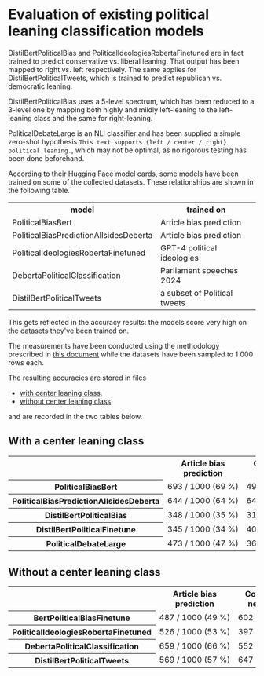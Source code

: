 # Evaluation of existing political leaning classification models

DistilBertPoliticalBias and PoliticalIdeologiesRobertaFinetuned are in fact trained to predict conservative vs. liberal
leaning. That output has been mapped to right vs. left respectively. The same applies for DistilBertPoliticalTweets,
which is trained to predict republican vs. democratic leaning.

DistilBertPoliticalBias uses a 5-level spectrum, which has been reduced to a 3-level one by mapping both highly and
mildly left-leaning to the left-leaning class and the same for right-leaning.

PoliticalDebateLarge is an NLI classifier and has been supplied a simple zero-shot hypothesis `This text supports {left
/ center / right} political leaning.`, which may not be optimal, as no rigorous testing has been done beforehand.

According to their Hugging Face model cards, some models have been trained on some of the collected datasets. These
relationships are shown in the following table.

<table>
<tr>
    <th>model</th>
    <th>trained on</th>
</tr>
<tr>
    <td>PoliticalBiasBert</td>
    <td>Article bias prediction</td>
</tr>
<tr>
    <td>PoliticalBiasPredictionAllsidesDeberta</td>
    <td>Article bias prediction</td>
</tr>
<tr>
    <td>PoliticalIdeologiesRobertaFinetuned</td>
    <td>GPT-4 political ideologies</td>
</tr>
<tr>
    <td>DebertaPoliticalClassification</td>
    <td>Parliament speeches 2024</td>
</tr>
<tr>
    <td>DistilBertPoliticalTweets</td>
    <td>a subset of Political tweets</td>
</tr>
</table>

This gets reflected in the accuracy results: the models score very high on the datasets they've been trained on.

The measurements have been conducted using the methodology prescribed in [this document](/docs/model_evaluation) while
the datasets have been sampled to 1 000 rows each.

The resulting accuracies are stored in files

- [with center leaning class](results_with_center_leaning_class.csv),
- [without center leaning class](results_without_center_leaning_class.csv)

and are recorded in the two tables below.

## With a center leaning class

<table>
<tr>
    <th></th>
    <th>Article bias prediction</th>
    <th>CommonCrawl news articles</th>
    <th>Dem., rep. party platform topics</th>
    <th>GPT-4 political bias</th>
    <th>GPT-4 political ideologies</th>
    <th>Media political stance</th>
    <th>Parliament speeches 2024</th>
    <th>Political podcasts</th>
    <th>Political tweets</th>
    <th>Qbias</th>
    <th>Webis bias flipper 18</th>
    <th>Webis news bias 20</th>
    <th>average</th>
</tr>
<tr>
    <th style="white-space: nowrap;">PoliticalBiasBert</th>
    <td style="white-space: nowrap;">693 / 1000 (69 %)</td>
    <td style="white-space: nowrap;">497 / 1000 (50 %)</td>
    <td style="white-space: nowrap;">441 / 1000 (44 %)</td>
    <td style="white-space: nowrap;">190 / 612 (31 %)</td>
    <td style="white-space: nowrap;">425 / 1000 (42 %)</td>
    <td style="white-space: nowrap;">379 / 1000 (38 %)</td>
    <td style="white-space: nowrap;">423 / 1000 (42 %)</td>
    <td style="white-space: nowrap;">428 / 1000 (43 %)</td>
    <td style="white-space: nowrap;">456 / 1000 (46 %)</td>
    <td style="white-space: nowrap;">399 / 1000 (40 %)</td>
    <td style="white-space: nowrap;">458 / 1000 (46 %)</td>
    <td style="white-space: nowrap;">543 / 1000 (54 %)</td>
    <td style="white-space: nowrap;">5332 / 11612 (46 %)</td>
</tr>
<tr>
    <th style="white-space: nowrap;">PoliticalBiasPredictionAllsidesDeberta</th>
    <td style="white-space: nowrap;">644 / 1000 (64 %)</td>
    <td style="white-space: nowrap;">640 / 1000 (64 %)</td>
    <td style="white-space: nowrap;">607 / 1000 (61 %)</td>
    <td style="white-space: nowrap;">188 / 612 (31 %)</td>
    <td style="white-space: nowrap;">759 / 1000 (76 %)</td>
    <td style="white-space: nowrap;">671 / 1000 (67 %)</td>
    <td style="white-space: nowrap;">468 / 1000 (47 %)</td>
    <td style="white-space: nowrap;">758 / 1000 (76 %)</td>
    <td style="white-space: nowrap;">585 / 1000 (58 %)</td>
    <td style="white-space: nowrap;">521 / 1000 (52 %)</td>
    <td style="white-space: nowrap;">685 / 1000 (68 %)</td>
    <td style="white-space: nowrap;">756 / 1000 (76 %)</td>
    <td style="white-space: nowrap;">7282 / 11612 (63 %)</td>
</tr>
<tr>
    <th style="white-space: nowrap;">DistilBertPoliticalBias</th>
    <td style="white-space: nowrap;">348 / 1000 (35 %)</td>
    <td style="white-space: nowrap;">312 / 1000 (31 %)</td>
    <td style="white-space: nowrap;">504 / 1000 (50 %)</td>
    <td style="white-space: nowrap;">502 / 612 (82 %)</td>
    <td style="white-space: nowrap;">582 / 1000 (58 %)</td>
    <td style="white-space: nowrap;">391 / 1000 (39 %)</td>
    <td style="white-space: nowrap;">513 / 1000 (51 %)</td>
    <td style="white-space: nowrap;">497 / 1000 (50 %)</td>
    <td style="white-space: nowrap;">440 / 1000 (44 %)</td>
    <td style="white-space: nowrap;">340 / 1000 (34 %)</td>
    <td style="white-space: nowrap;">427 / 1000 (43 %)</td>
    <td style="white-space: nowrap;">386 / 1000 (39 %)</td>
    <td style="white-space: nowrap;">5242 / 11612 (45 %)</td>
</tr>
<tr>
    <th style="white-space: nowrap;">DistilBertPoliticalFinetune</th>
    <td style="white-space: nowrap;">345 / 1000 (34 %)</td>
    <td style="white-space: nowrap;">403 / 1000 (40 %)</td>
    <td style="white-space: nowrap;">404 / 1000 (40 %)</td>
    <td style="white-space: nowrap;">271 / 612 (44 %)</td>
    <td style="white-space: nowrap;">579 / 1000 (58 %)</td>
    <td style="white-space: nowrap;">469 / 1000 (47 %)</td>
    <td style="white-space: nowrap;">409 / 1000 (41 %)</td>
    <td style="white-space: nowrap;">444 / 1000 (44 %)</td>
    <td style="white-space: nowrap;">492 / 1000 (49 %)</td>
    <td style="white-space: nowrap;">454 / 1000 (45 %)</td>
    <td style="white-space: nowrap;">356 / 1000 (36 %)</td>
    <td style="white-space: nowrap;">383 / 1000 (38 %)</td>
    <td style="white-space: nowrap;">5009 / 11612 (43 %)</td>
</tr>
<tr>
    <th style="white-space: nowrap;">PoliticalDebateLarge</th>
    <td style="white-space: nowrap;">473 / 1000 (47 %)</td>
    <td style="white-space: nowrap;">368 / 1000 (37 %)</td>
    <td style="white-space: nowrap;">492 / 1000 (49 %)</td>
    <td style="white-space: nowrap;">367 / 612 (60 %)</td>
    <td style="white-space: nowrap;">737 / 1000 (74 %)</td>
    <td style="white-space: nowrap;">391 / 1000 (39 %)</td>
    <td style="white-space: nowrap;">283 / 1000 (28 %)</td>
    <td style="white-space: nowrap;">526 / 1000 (53 %)</td>
    <td style="white-space: nowrap;">476 / 1000 (48 %)</td>
    <td style="white-space: nowrap;">363 / 1000 (36 %)</td>
    <td style="white-space: nowrap;">397 / 1000 (40 %)</td>
    <td style="white-space: nowrap;">394 / 1000 (39 %)</td>
    <td style="white-space: nowrap;">5267 / 11612 (45 %)</td>
</tr>
</table>

## Without a center leaning class

<table>
<tr>
    <th></th>
    <th>Article bias prediction</th>
    <th>CommonCrawl news articles</th>
    <th>Dem., rep. party platform topics</th>
    <th>GPT-4 political bias</th>
    <th>GPT-4 political ideologies</th>
    <th>Media political stance</th>
    <th>Parliament speeches 2024</th>
    <th>Political podcasts</th>
    <th>Political tweets</th>
    <th>Qbias</th>
    <th>Webis bias flipper 18</th>
    <th>Webis news bias 20</th>
    <th>average</th>
</tr>
<tr>
    <th style="white-space: nowrap;">BertPoliticalBiasFinetune</th>
    <td style="white-space: nowrap;">487 / 1000 (49 %)</td>
    <td style="white-space: nowrap;">602 / 1000 (60 %)</td>
    <td style="white-space: nowrap;">492 / 1000 (49 %)</td>
    <td style="white-space: nowrap;">185 / 434 (43 %)</td>
    <td style="white-space: nowrap;">502 / 1000 (50 %)</td>
    <td style="white-space: nowrap;">597 / 1000 (60 %)</td>
    <td style="white-space: nowrap;">483 / 1000 (48 %)</td>
    <td style="white-space: nowrap;">494 / 1000 (49 %)</td>
    <td style="white-space: nowrap;">499 / 1000 (50 %)</td>
    <td style="white-space: nowrap;">557 / 1000 (56 %)</td>
    <td style="white-space: nowrap;">438 / 1000 (44 %)</td>
    <td style="white-space: nowrap;">545 / 1000 (55 %)</td>
    <td style="white-space: nowrap;">5881 / 11434 (51 %)</td>
</tr>
<tr>
    <th style="white-space: nowrap;">PoliticalIdeologiesRobertaFinetuned</th>
    <td style="white-space: nowrap;">526 / 1000 (53 %)</td>
    <td style="white-space: nowrap;">397 / 1000 (40 %)</td>
    <td style="white-space: nowrap;">628 / 1000 (63 %)</td>
    <td style="white-space: nowrap;">352 / 434 (81 %)</td>
    <td style="white-space: nowrap;">991 / 1000 (99 %)</td>
    <td style="white-space: nowrap;">476 / 1000 (48 %)</td>
    <td style="white-space: nowrap;">553 / 1000 (55 %)</td>
    <td style="white-space: nowrap;">590 / 1000 (59 %)</td>
    <td style="white-space: nowrap;">628 / 1000 (63 %)</td>
    <td style="white-space: nowrap;">494 / 1000 (49 %)</td>
    <td style="white-space: nowrap;">543 / 1000 (54 %)</td>
    <td style="white-space: nowrap;">512 / 1000 (51 %)</td>
    <td style="white-space: nowrap;">6690 / 11434 (59 %)</td>
</tr>
<tr>
    <th style="white-space: nowrap;">DebertaPoliticalClassification</th>
    <td style="white-space: nowrap;">659 / 1000 (66 %)</td>
    <td style="white-space: nowrap;">552 / 1000 (55 %)</td>
    <td style="white-space: nowrap;">624 / 1000 (62 %)</td>
    <td style="white-space: nowrap;">253 / 434 (58 %)</td>
    <td style="white-space: nowrap;">692 / 1000 (69 %)</td>
    <td style="white-space: nowrap;">640 / 1000 (64 %)</td>
    <td style="white-space: nowrap;">980 / 1000 (98 %)</td>
    <td style="white-space: nowrap;">749 / 1000 (75 %)</td>
    <td style="white-space: nowrap;">554 / 1000 (55 %)</td>
    <td style="white-space: nowrap;">512 / 1000 (51 %)</td>
    <td style="white-space: nowrap;">570 / 1000 (57 %)</td>
    <td style="white-space: nowrap;">635 / 1000 (64 %)</td>
    <td style="white-space: nowrap;">7420 / 11434 (65 %)</td>
</tr>
<tr>
    <th style="white-space: nowrap;">DistilBertPoliticalTweets</th>
    <td style="white-space: nowrap;">569 / 1000 (57 %)</td>
    <td style="white-space: nowrap;">647 / 1000 (65 %)</td>
    <td style="white-space: nowrap;">623 / 1000 (62 %)</td>
    <td style="white-space: nowrap;">326 / 434 (75 %)</td>
    <td style="white-space: nowrap;">822 / 1000 (82 %)</td>
    <td style="white-space: nowrap;">592 / 1000 (59 %)</td>
    <td style="white-space: nowrap;">457 / 1000 (46 %)</td>
    <td style="white-space: nowrap;">664 / 1000 (66 %)</td>
    <td style="white-space: nowrap;">844 / 1000 (84 %)</td>
    <td style="white-space: nowrap;">516 / 1000 (52 %)</td>
    <td style="white-space: nowrap;">521 / 1000 (52 %)</td>
    <td style="white-space: nowrap;">546 / 1000 (55 %)</td>
    <td style="white-space: nowrap;">7127 / 11434 (62 %)</td>
</tr>
</table>

